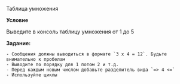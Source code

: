 Таблица умножения

**Условие**

Выведите в консоль таблицу умножения от 1 до 5

**Задание:**

    - Сообщения должны выводиться в формате `3 x 4 = 12`. Будьте внимательно к пробелам
    - Выводите по порядку для 1 потом 2 и т.д.
    - Перед каждым новым числом добавьте разделитель вида `=> 4 <=`
    - Используйте циклы

